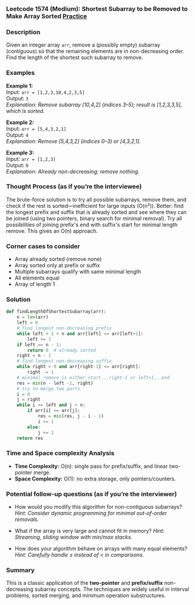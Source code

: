 ### Leetcode 1574 (Medium): Shortest Subarray to be Removed to Make Array Sorted [Practice](https://leetcode.com/problems/shortest-subarray-to-be-removed-to-make-array-sorted)

### Description  
Given an integer array `arr`, remove a (possibly empty) subarray (contiguous) so that the remaining elements are in non-decreasing order. Find the length of the shortest such subarray to remove.

### Examples  
**Example 1:**  
Input: `arr = [1,2,3,10,4,2,3,5]`  
Output: `3`  
*Explanation: Remove subarray [10,4,2] (indices 3–5); result is [1,2,3,3,5], which is sorted.*

**Example 2:**  
Input: `arr = [5,4,3,2,1]`  
Output: `4`  
*Explanation: Remove [5,4,3,2] (indices 0–3) or [4,3,2,1].* 

**Example 3:**  
Input: `arr = [1,2,3]`  
Output: `0`  
*Explanation: Already non-decreasing; remove nothing.*

### Thought Process (as if you’re the interviewee)  
The brute-force solution is to try all possible subarrays, remove them, and check if the rest is sorted—inefficient for large inputs (O(n²)). Better: find the longest prefix and suffix that is already sorted and see where they can be joined (using two pointers, binary search for minimal removal). Try all possibilities of joining prefix's end with suffix's start for minimal length remove. This gives an O(n) approach.

### Corner cases to consider  
- Array already sorted (remove none)
- Array sorted only at prefix or suffix
- Multiple subarrays qualify with same minimal length
- All elements equal
- Array of length 1

### Solution

```python
def findLengthOfShortestSubarray(arr):
    n = len(arr)
    left = 0
    # find longest non-decreasing prefix
    while left + 1 < n and arr[left] <= arr[left+1]:
        left += 1
    if left == n - 1:
        return 0  # already sorted
    right = n - 1
    # find longest non-decreasing suffix
    while right > 0 and arr[right-1] <= arr[right]:
        right -= 1
    # minimal remove is either start...right-1 or left+1...end
    res = min(n - left -1, right)
    # try to merge two parts
    i = 0
    j = right
    while i <= left and j < n:
        if arr[i] <= arr[j]:
            res = min(res, j - i - 1)
            i += 1
        else:
            j += 1
    return res
```

### Time and Space complexity Analysis  
- **Time Complexity:** O(n): single pass for prefix/suffix, and linear two-pointer merge.
- **Space Complexity:** O(1): no extra storage, only pointers/counters.

### Potential follow-up questions (as if you’re the interviewer)  
- How would you modify this algorithm for non-contiguous subarrays?
  *Hint: Consider dynamic programming for minimal out-of-order removals.*

- What if the array is very large and cannot fit in memory?
  *Hint: Streaming, sliding window with min/max stacks.*

- How does your algorithm behave on arrays with many equal elements?
  *Hint: Carefully handle ≤ instead of < in comparisons.*

### Summary
This is a classic application of the **two-pointer** and **prefix/suffix** non-decreasing subarray concepts. The techniques are widely useful in interval problems, sorted merging, and minimum operation substructures.